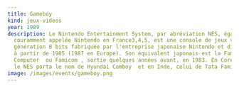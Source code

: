 ```yaml
---
title: Gameboy
kind: jeux-videos
year: 1989
description: Le Nintendo Entertainment System, par abréviation NES, également
  couramment appelée Nintendo en France3,4,5, est une console de jeux vidéo de
  génération 8 bits fabriquée par l'entreprise japonaise Nintendo et distribuée
  à partir de 1985 (1987 en Europe). Son équivalent japonais est la Family
  Computer  ou Famicom , sortie quelques années avant, en 1983. En Corée du Sud,
  le NES porta le nom de Hyundai Comboy  et en Inde, celui de Tata Famicom.
image: /images/events/gameboy.png
---
```

